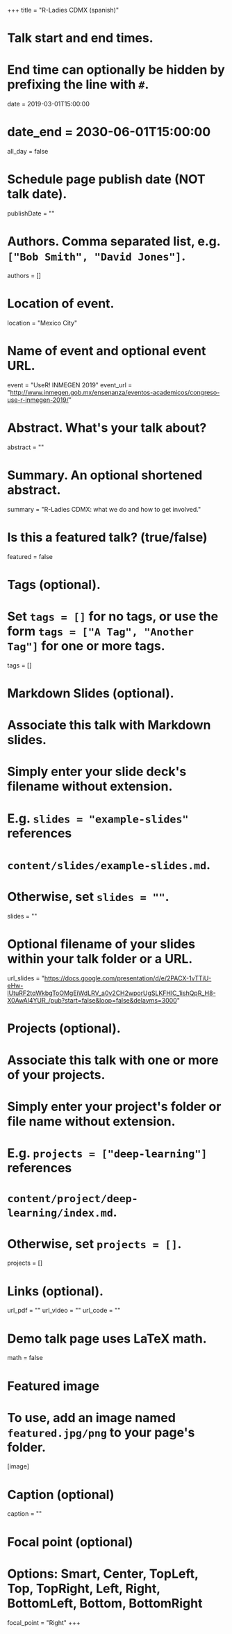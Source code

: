 +++
title = "R-Ladies CDMX (spanish)"

# Talk start and end times.
#   End time can optionally be hidden by prefixing the line with `#`.
date = 2019-03-01T15:00:00
# date_end = 2030-06-01T15:00:00
all_day = false

# Schedule page publish date (NOT talk date).
publishDate = ""

# Authors. Comma separated list, e.g. `["Bob Smith", "David Jones"]`.
authors = []

# Location of event.
location = "Mexico City"

# Name of event and optional event URL.
event = "UseR! INMEGEN 2019"
event_url = "http://www.inmegen.gob.mx/ensenanza/eventos-academicos/congreso-use-r-inmegen-2019/"

# Abstract. What's your talk about?
abstract = ""

# Summary. An optional shortened abstract.
summary = "R-Ladies CDMX: what we do and how to get involved."

# Is this a featured talk? (true/false)
featured = false

# Tags (optional).
#   Set `tags = []` for no tags, or use the form `tags = ["A Tag", "Another Tag"]` for one or more tags.
tags = []

# Markdown Slides (optional).
#   Associate this talk with Markdown slides.
#   Simply enter your slide deck's filename without extension.
#   E.g. `slides = "example-slides"` references 
#   `content/slides/example-slides.md`.
#   Otherwise, set `slides = ""`.
slides = ""

# Optional filename of your slides within your talk folder or a URL.
url_slides = "https://docs.google.com/presentation/d/e/2PACX-1vTTiU-eHw-lUtuRF2tqWkbgToOMgEiWdLRV_a0v2CH2wporUgSLKFHlC_1ishQpR_H8-X0AwAl4YUR_/pub?start=false&loop=false&delayms=3000"

# Projects (optional).
#   Associate this talk with one or more of your projects.
#   Simply enter your project's folder or file name without extension.
#   E.g. `projects = ["deep-learning"]` references 
#   `content/project/deep-learning/index.md`.
#   Otherwise, set `projects = []`.
projects = []

# Links (optional).
url_pdf = ""
url_video = ""
url_code = ""

# Demo talk page uses LaTeX math.
math = false

# Featured image
# To use, add an image named `featured.jpg/png` to your page's folder. 
[image]
  # Caption (optional)
  caption = ""

  # Focal point (optional)
  # Options: Smart, Center, TopLeft, Top, TopRight, Left, Right, BottomLeft, Bottom, BottomRight
  focal_point = "Right"
+++
